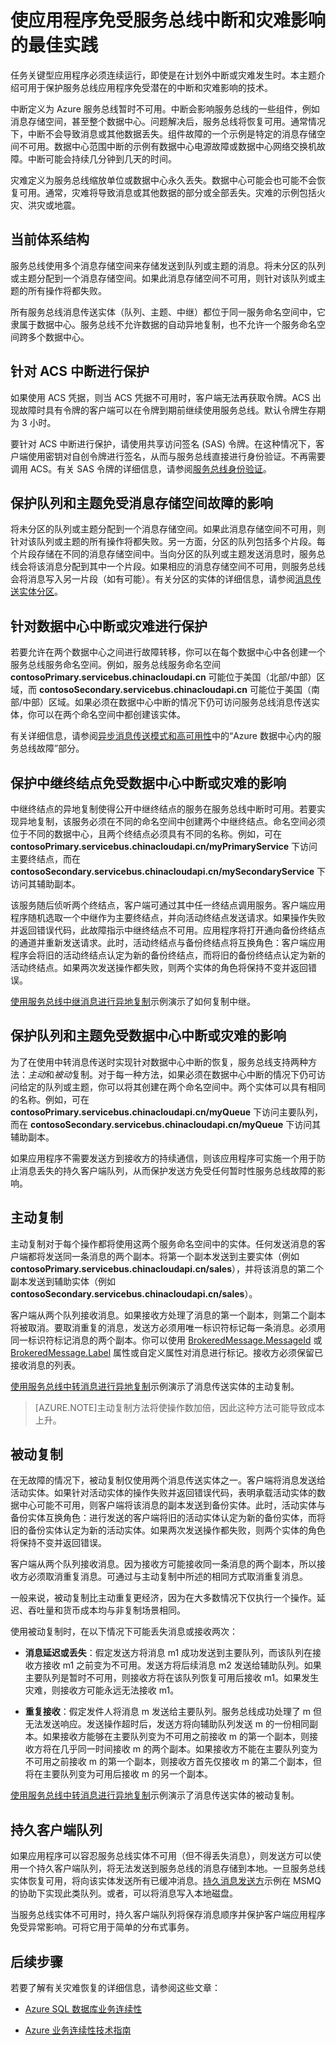 <properties 
   pageTitle="使服务总线应用程序免受服务总线中断和灾难影响 | Windows Azure"
   description="介绍可用于保护应用程序免受潜在服务总线中断影响的技术。"
   services="service-bus"
   documentationCenter="na"
   authors="sethmanheim"
   manager="timlt"
   editor="tysonn" />
<tags 
   ms.service="service-bus"
   ms.date="09/18/2015"
   wacn.date="10/22/2015" />

# 使应用程序免受服务总线中断和灾难影响的最佳实践

任务关键型应用程序必须连续运行，即使是在计划外中断或灾难发生时。本主题介绍可用于保护服务总线应用程序免受潜在的中断和灾难影响的技术。

中断定义为 Azure 服务总线暂时不可用。中断会影响服务总线的一些组件，例如消息存储空间，甚至整个数据中心。问题解决后，服务总线将恢复可用。通常情况下，中断不会导致消息或其他数据丢失。组件故障的一个示例是特定的消息存储空间不可用。数据中心范围中断的示例有数据中心电源故障或数据中心网络交换机故障。中断可能会持续几分钟到几天的时间。

灾难定义为服务总线缩放单位或数据中心永久丢失。数据中心可能会也可能不会恢复可用。通常，灾难将导致消息或其他数据的部分或全部丢失。灾难的示例包括火灾、洪灾或地震。

## 当前体系结构

服务总线使用多个消息存储空间来存储发送到队列或主题的消息。将未分区的队列或主题分配到一个消息存储空间。如果此消息存储空间不可用，则针对该队列或主题的所有操作将都失败。

所有服务总线消息传送实体（队列、主题、中继）都位于同一服务命名空间中，它隶属于数据中心。服务总线不允许数据的自动异地复制，也不允许一个服务命名空间跨多个数据中心。

## 针对 ACS 中断进行保护

如果使用 ACS 凭据，则当 ACS 凭据不可用时，客户端无法再获取令牌。ACS 出现故障时具有令牌的客户端可以在令牌到期前继续使用服务总线。默认令牌生存期为 3 小时。

要针对 ACS 中断进行保护，请使用共享访问签名 (SAS) 令牌。在这种情况下，客户端使用密钥对自创令牌进行签名，从而与服务总线直接进行身份验证。不再需要调用 ACS。有关 SAS 令牌的详细信息，请参阅[服务总线身份验证][]。

## 保护队列和主题免受消息存储空间故障的影响

将未分区的队列或主题分配到一个消息存储空间。如果此消息存储空间不可用，则针对该队列或主题的所有操作将都失败。另一方面，分区的队列包括多个片段。每个片段存储在不同的消息存储空间中。当向分区的队列或主题发送消息时，服务总线会将该消息分配到其中一个片段。如果相应的消息存储空间不可用，则服务总线会将消息写入另一片段（如有可能）。有关分区的实体的详细信息，请参阅[消息传送实体分区][]。

## 针对数据中心中断或灾难进行保护

若要允许在两个数据中心之间进行故障转移，你可以在每个数据中心中各创建一个服务总线服务命名空间。例如，服务总线服务命名空间 **contosoPrimary.servicebus.chinacloudapi.cn** 可能位于美国（北部/中部）区域，而 **contosoSecondary.servicebus.chinacloudapi.cn** 可能位于美国（南部/中部）区域。如果必须在数据中心中断的情况下仍可访问服务总线消息传送实体，你可以在两个命名空间中都创建该实体。

有关详细信息，请参阅[异步消息传送模式和高可用性][]中的“Azure 数据中心内的服务总线故障”部分。

## 保护中继终结点免受数据中心中断或灾难的影响

中继终结点的异地复制使得公开中继终结点的服务在服务总线中断时可用。若要实现异地复制，该服务必须在不同的命名空间中创建两个中继终结点。命名空间必须位于不同的数据中心，且两个终结点必须具有不同的名称。例如，可在 **contosoPrimary.servicebus.chinacloudapi.cn/myPrimaryService** 下访问主要终结点，而在 **contosoSecondary.servicebus.chinacloudapi.cn/mySecondaryService** 下访问其辅助副本。

该服务随后侦听两个终结点，客户端可通过其中任一终结点调用服务。客户端应用程序随机选取一个中继作为主要终结点，并向活动终结点发送请求。如果操作失败并返回错误代码，此故障指示中继终结点不可用。应用程序将打开通向备份终结点的通道并重新发送请求。此时，活动终结点与备份终结点将互换角色：客户端应用程序会将旧的活动终结点认定为新的备份终结点，而将旧的备份终结点认定为新的活动终结点。如果两次发送操作都失败，则两个实体的角色将保持不变并返回错误。

[使用服务总线中继消息进行异地复制][]示例演示了如何复制中继。

## 保护队列和主题免受数据中心中断或灾难的影响

为了在使用中转消息传送时实现针对数据中心中断的恢复，服务总线支持两种方法：*主动*和*被动*复制。对于每一种方法，如果必须在数据中心中断的情况下仍可访问给定的队列或主题，你可以将其创建在两个命名空间中。两个实体可以具有相同的名称。例如，可在 **contosoPrimary.servicebus.chinacloudapi.cn/myQueue** 下访问主要队列，而在 **contosoSecondary.servicebus.chinacloudapi.cn/myQueue** 下访问其辅助副本。

如果应用程序不需要发送方到接收方的持续通信，则该应用程序可实施一个用于防止消息丢失的持久客户端队列，从而保护发送方免受任何暂时性服务总线故障的影响。

## 主动复制

主动复制对于每个操作都将使用这两个服务命名空间中的实体。任何发送消息的客户端都将发送同一条消息的两个副本。将第一个副本发送到主要实体（例如 **contosoPrimary.servicebus.chinacloudapi.cn/sales**），并将该消息的第二个副本发送到辅助实体（例如 **contosoSecondary.servicebus.chinacloudapi.cn/sales**）。

客户端从两个队列接收消息。如果接收方处理了消息的第一个副本，则第二个副本将被取消。要取消重复的消息，发送方必须用唯一标识符标记每一条消息。必须用同一标识符标记消息的两个副本。你可以使用 [BrokeredMessage.MessageId][] 或 [BrokeredMessage.Label][] 属性或自定义属性对消息进行标记。接收方必须保留已接收消息的列表。

[使用服务总线中转消息进行异地复制][]示例演示了消息传送实体的主动复制。

> [AZURE.NOTE]主动复制方法将使操作数加倍，因此这种方法可能导致成本上升。

## 被动复制

在无故障的情况下，被动复制仅使用两个消息传送实体之一。客户端将消息发送给活动实体。如果针对活动实体的操作失败并返回错误代码，表明承载活动实体的数据中心可能不可用，则客户端将该消息的副本发送到备份实体。此时，活动实体与备份实体互换角色：进行发送的客户端将旧的活动实体认定为新的备份实体，而将旧的备份实体认定为新的活动实体。如果两次发送操作都失败，则两个实体的角色将保持不变并返回错误。

客户端从两个队列接收消息。因为接收方可能接收同一条消息的两个副本，所以接收方必须取消重复消息。可通过与主动复制中所述的相同方式取消重复消息。

一般来说，被动复制比主动重复更经济，因为在大多数情况下仅执行一个操作。延迟、吞吐量和货币成本均与非复制场景相同。

使用被动复制时，在以下情况下可能丢失消息或接收两次：

-   **消息延迟或丢失**：假定发送方将消息 m1 成功发送到主要队列，而该队列在接收方接收 m1 之前变为不可用。发送方将后续消息 m2 发送给辅助队列。如果主要队列是暂时不可用，则接收方将在该队列恢复可用后接收 m1。如果发生灾难，则接收方可能永远无法接收 m1。

-   **重复接收**：假定发件人将消息 m 发送给主要队列。服务总线成功处理了 m 但无法发送响应。发送操作超时后，发送方将向辅助队列发送 m 的一份相同副本。如果接收方能够在主要队列变为不可用之前接收 m 的第一个副本，则接收方将在几乎同一时间接收 m 的两个副本。如果接收方不能在主要队列变为不可用之前接收 m 的第一个副本，则接收方首先仅接收 m 的第二个副本，但将在主要队列变为可用后接收 m 的另一个副本。

[使用服务总线中转消息进行异地复制][]示例演示了消息传送实体的被动复制。

## 持久客户端队列

如果应用程序可以容忍服务总线实体不可用（但不得丢失消息），则发送方可以使用一个持久客户端队列，将无法发送到服务总线的消息存储到本地。一旦服务总线实体恢复可用，将向该实体发送所有已缓冲消息。[持久消息发送方][]示例在 MSMQ 的协助下实现此类队列。或者，可以将消息写入本地磁盘。

当服务总线实体不可用时，持久客户端队列将保存消息顺序并保护客户端应用程序免受异常影响。可将它用于简单的分布式事务。

## 后续步骤

若要了解有关灾难恢复的详细信息，请参阅这些文章：

- [Azure SQL 数据库业务连续性][]
- [Azure 业务连续性技术指南][]

  [服务总线身份验证]: /documentation/articles/service-bus-authentication-and-authorization
  [消息传送实体分区]: /documentation/articles/service-bus-partitioning
  [异步消息传送模式和高可用性]: https://msdn.microsoft.com/zh-cn/library/azure/dn292562.aspx
  [使用服务总线中继消息进行异地复制]: http://code.msdn.microsoft.com/Geo-replication-with-16dbfecd
  [BrokeredMessage.MessageId]: https://msdn.microsoft.com/zh-cn/library/azure/microsoft.servicebus.messaging.brokeredmessage.messageid.aspx
  [BrokeredMessage.Label]: https://msdn.microsoft.com/zh-cn/library/azure/microsoft.servicebus.messaging.brokeredmessage.label.aspx
  [使用服务总线中转消息进行异地复制]: http://code.msdn.microsoft.com/Geo-replication-with-f5688664
  [持久消息发送方]: http://code.msdn.microsoft.com/Service-Bus-Durable-Sender-0763230d
  [Azure SQL 数据库业务连续性]: https://msdn.microsoft.com/zh-cn/library/azure/hh852669.aspx
  [Azure 业务连续性技术指南]: https://msdn.microsoft.com/zh-cn/library/azure/hh873027.aspx

<!---HONumber=74-->
